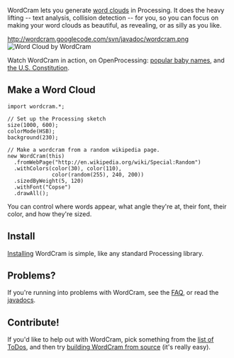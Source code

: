 WordCram lets you generate [word
clouds](http://images.google.com/images?q=word+cloud) in Processing.
It does the heavy lifting -- text analysis, collision detection -- for
you, so you can focus on making your word clouds as beautiful, as
revealing, or as silly as you like.

http://wordcram.googlecode.com/svn/javadoc/wordcram.png ![Word Cloud
by
WordCram](https://github.com/danbernier/WordCram/raw/master/wordcram.png)

Watch WordCram in action, on OpenProcessing: [popular baby
names](http://openprocessing.org/visuals/?visualID=12562), and [the
U.S. Constitution](http://openprocessing.org/visuals/?visualID=12413).

## Make a Word Cloud

```
import wordcram.*;

// Set up the Processing sketch
size(1000, 600);
colorMode(HSB);
background(230);

// Make a wordcram from a random wikipedia page.
new WordCram(this)
  .fromWebPage("http://en.wikipedia.org/wiki/Special:Random")
  .withColors(color(30), color(110),
              color(random(255), 240, 200))
  .sizedByWeight(5, 120)
  .withFont("Copse")
  .drawAll();
```

You can control where words appear, what angle they're at, their font,
their color, and how they're sized.

## Install

[Installing](http://code.google.com/p/wordcram/wiki/Installing)
WordCram is simple, like any standard Processing library.

## Problems?

If you're running into problems with WordCram, see the
[FAQ](http://code.google.com/p/wordcram/wiki/FAQ), or read the
[javadocs](http://wordcram.googlecode.com/svn/javadoc/index.html).

## Contribute!

If you'd like to help out with WordCram, pick something from the [list
of ToDos](http://code.google.com/p/wordcram/wiki/ToDos), and then try
[building WordCram from
source](http://code.google.com/p/wordcram/wiki/BuildingWordCram) (it's
really easy).
